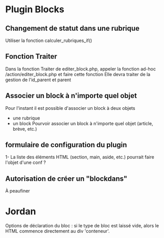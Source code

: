 # Plugin Blocks

## Changement de statut dans une rubrique
Utiliser la fonction calculer_rubriques_if()

## Fonction Traiter
Dans la fonction Traiter de editer_block.php, appeler la fonction ad-hoc /action/editer_block.php et faire cette fonction
Elle devra traiter de la gestion de l'id_parent et parent


## Associer un block à n'importe quel objet
Pour l'instant il est possible d'associer un block à deux objets
- une rubrique
- un block
Pourvoir associer un block à n'importe quel objet (article, brève, etc.)

## formulaire de configuration du plugin
1- La liste des éléments HTML (section, main, aside, etc.) pourrait faire l'objet d'une conf ?

## Autorisation de créer un "blockdans"
À peaufiner

# Jordan
Options de déclaration du bloc : si le type de bloc est laissé vide, alors le HTML commence directement au div 'conteneur'.

